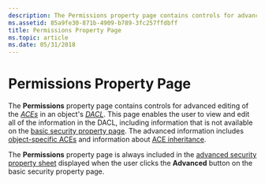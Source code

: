 ```yaml
---
description: The Permissions property page contains controls for advanced editing of the ACEs in an objects DACL.
ms.assetid: 85a9fe30-871b-4909-b789-3fc257ffdbff
title: Permissions Property Page
ms.topic: article
ms.date: 05/31/2018
---
```


# Permissions Property Page

The **Permissions** property page contains controls for advanced editing of the [*ACEs*](/windows/desktop/SecGloss/a-gly) in an object's [*DACL*](/windows/desktop/SecGloss/d-gly). This page enables the user to view and edit all of the information in the DACL, including information that is not available on the [basic security property page](basic-security-property-page.md). The advanced information includes [object-specific ACEs](object-specific-aces.md) and information about [ACE inheritance](ace-inheritance.md).

The **Permissions** property page is always included in the [advanced security property sheet](advanced-security-property-sheet.md) displayed when the user clicks the **Advanced** button on the basic security property page.

 

 
